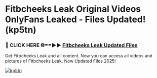 # Fitbcheeks Leak Original Videos 0nlyFans Leaked - Files Updated! (kp5tn)

<h3>🔴 CLICK HERE 🌐==►► <a href="https://tinyurl.com/brd5kh86" rel="nofollow">Fitbcheeks Leak Updated Files</a></h3>

Get Fitbcheeks Leak and all content. Now you can access all videos and pictures of Fitbcheeks Leak. New Updated Files 2025!

[![kp5tn](https://i.imgur.com/K7sEzmb.gif)](https://tinyurl.com/brd5kh86)
